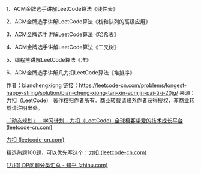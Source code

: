 1、ACM金牌选手讲解LeetCode算法《线性表》

2、ACM金牌选手讲解LeetCode算法《栈和队列的高级应用》

3、ACM金牌选手讲解LeetCode算法《哈希表》

4、ACM金牌选手讲解LeetCode算法《二叉树》

5、编程熊讲解LeetCode算法《堆》

6、ACM金牌选手讲解几力扣LeetCode算法《堆排序》

作者：bianchengxiong
链接：https://leetcode-cn.com/problems/longest-happy-string/solution/bian-cheng-xiong-tan-xin-acmjin-pai-ti-j-20jg/
来源：力扣（LeetCode）
著作权归作者所有。商业转载请联系作者获得授权，非商业转载请注明出处。

[「动态规划」 - 学习计划 - 力扣（LeetCode）全球极客挚爱的技术成长平台 (leetcode-cn.com)](https://leetcode-cn.com/study-plan/dynamic-programming/)

[力扣 (leetcode-cn.com)](https://leetcode-cn.com/problem-list/qg88wci/)

精选热题100题，可以优先写这个：[力扣 (leetcode-cn.com)](https://leetcode-cn.com/problem-list/2cktkvj/)

[[力扣\] DP问题分类汇总 - 知乎 (zhihu.com)](https://zhuanlan.zhihu.com/p/126546914)
